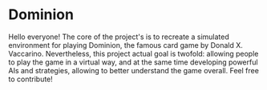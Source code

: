 # Dominion
Hello everyone! The core of the project's is to recreate a simulated environment for playing Dominion, the famous card game by Donald X. Vaccarino.
Nevertheless, this project actual goal is twofold: allowing people to play the game in a virtual way, and at the same time developing powerful AIs and strategies, allowing to better understand the game overall.
Feel free to contribute!
